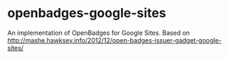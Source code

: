 openbadges-google-sites
=======================

An implementation of OpenBadges for Google Sites. Based on http://mashe.hawksey.info/2012/12/open-badges-issuer-gadget-google-sites/
